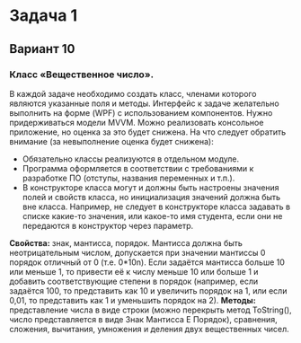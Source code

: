 # Задача 1
## Вариант 10
### Класс «Вещественное число».
В каждой задаче необходимо создать класс, членами которого являются указанные поля и методы. Интерфейс к задаче желательно выполнить на форме (WPF) с использованием компонентов. Нужно придерживаться модели MVVM. Можно реализовать консольное приложение, но оценка за это будет снижена.
На что следует обратить внимание (за невыполнение оценка будет снижена): 
- Обязательно классы реализуются в отдельном модуле. 
- Программа оформляется в соответствии с требованиями к разработке ПО (отступы, названия переменных и т.п.). 
- В конструкторе класса могут и должны быть настроены значения полей и свойств класса, но инициализация значений должна быть вне класса. Например, не следует в конструкторе класса задавать в списке какие-то значения, или какое-то имя студента, если они не передаются в конструктор через параметр.
  
**Свойства:** знак, мантисса, порядок. Мантисса должна быть неотрицательным числом, допускается при значении мантиссы 0 порядок отличный от 0 (т.е. 0*10n). Если задаётся мантисса больше 10 или меньше 1, то привести её к числу меньше 10 или больше 1 и добавить соответствующие степени в порядок (например, если задаётся 100, то представить как 10 и увеличить порядок на 1, или если 0,01, то представить как 1 и уменьшить порядок на 2).
**Методы:** представление числа в виде строки (можно перекрыть метод ToString(), число представляется в виде Знак Мантисса E Порядок), сравнения, сложения, вычитания, умножения и деления  двух вещественных чисел.
